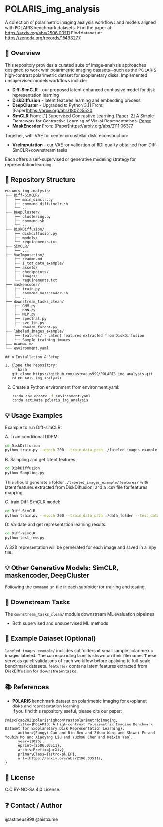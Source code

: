 # POLARIS_img_analysis

A collection of polarimetric imaging analysis workflows and models aligned with POLARIS benchmark datasets.
Find the paper at: https://arxiv.org/abs/2506.03511
Find dataset at: https://zenodo.org/records/15493277

## 🚀 Overview

This repository provides a curated suite of image‑analysis approaches designed to work with polarimetric imaging datasets—such as the POLARIS high‑contrast polarimetric dataset for exoplanetary disks. Implemented unsupervised models workflows include:


- **Diff-SimCLR** - our proposed latent-enhanced contrasive model for disk representation learning
- **DiskDiffusion** - latent features learning and embedding process
- **DeepCluster** - Upgraded to Python 3.11 From: [Paper]https://arxiv.org/abs/1807.05520
- **SimCLR** From: [1] Supervised Contrastive Learning. [Paper](https://arxiv.org/abs/2004.11362)  [2] A Simple Framework for Contrastive Learning of Visual Representations. [Paper](https://arxiv.org/abs/2002.05709)  
- **MaskEncoder** From: [Paper]https://arxiv.org/abs/2111.06377

Together, with VAE for center circustellar disk reconstruction:
- **VaeImputation** - our VAE for validation of RDI quality obtained from Diff-SimCLR+downstream tasks

Each offers a self-supervised or generative modeling strategy for representation learning.

## 🧭 Repository Structure

```
POLARIS_img_analysis/
├── Diff‑SimCLR/
│   ├── main_simclr.py
│   ├── command_diffsimclr.sh
│   └── ...
├── DeepCluster/
│   ├── clustering.py
│   ├── command.sh
│   └── ...
├── DiskDiffusion/
│   ├── diskdiffusion.py
│   ├── models/
│   └── requirements.txt
├── SimCLR/
│   └── ...
├── VaeImputation/
│   ├── readme.md
│   ├── I_tot_data_example/
│   ├── assets/
│   ├── checkpoints/
│   ├── images/
│   └── requirements.txt
├── maskencoder/
│   ├── train.py
│   ├── command_masencoder.sh
│   └── ...
├── downstream_tasks_clean/
│   ├── GMM.py
│   ├── KNN.py
│   ├── MLP.py
│   ├── spectral.py
│   ├── svc_lin.py
│   └── random_forest.py
├── labeled_images_example/
│   ├── features/ - Latent features extracted from DiskDiffusion
│   └── Sample training images
├── README.md
└── environment.yaml

## ⚙️ Installation & Setup

1. Clone the repository:
   ```bash
   git clone https://github.com/astraeus999/POLARIS_img_analysis.git
   cd POLARIS_img_analysis
   ```

2. Create a Python environment from environment.yaml:
   ```bash
   conda env create -f environment.yaml
   conda activate polaris_img_analysis
   ```

## 💡 Usage Examples

Example to run Diff-simCLR:

A. Train conditional DDPM:

```bash
cd DiskDiffusion
python train.py --epoch 200 --train_data_path ./labeled_images_example --test_data_path ./labeled_images_example
```

B. Sampling and get latent features:

```bash
cd DiskDiffusion
python Sampling.py 
```

This should generate a folder `./labeled_images_example/features/` with latent features extracted from DiskDiffusion; and a .csv file for features mapping.

C. train Diff-SimCLR model:

```bash
cd Diff-SimCLR
python train.py --epoch 200 --train_data_path ./data_folder --test_data_path ./data_folder --resume
```

D: Validate and get representation learning results:

```bash
cd Diff-SimCLR
python test_new.py
```

A 32D representation will be gernerated for each image and saved in a .npy file.

## 💡 Other Generative Models: SimCLR, maskencoder, DeepCluster

Following the `command.sh` file in each subfolder for training and testing.

## 🎯 Downstream Tasks

The `downstream_tasks_clean/` module downstream ML evaluation pipelines

- Both supervised and unsupervised ML methods


## 🧪 Example Dataset (Optional)

`labeled_images_example/` includes subfolders of small sample polarimetric images labeled. The corresponding label is shown on their file name. These serve as quick validations of each workflow before applying to full-scale benchmark datasets.
`features/` contains latent features extracted from DiskDiffusion for downstream tasks.

## 📚 References

- **POLARIS** benchmark dataset on polarimetric imaging for exoplanet disks and representation learning  
If you find this repository useful, please cite our paper:
```
@misc{cao2025polarishighcontrastpolarimetricimaging,
      title={POLARIS: A High-contrast Polarimetric Imaging Benchmark Dataset for Exoplanetary Disk Representation Learning}, 
      author={Fangyi Cao and Bin Ren and Zihao Wang and Shiwei Fu and Youbin Mo and Xiaoyang Liu and Yuzhou Chen and Weixin Yao},
      year={2025},
      eprint={2506.03511},
      archivePrefix={arXiv},
      primaryClass={astro-ph.EP},
      url={https://arxiv.org/abs/2506.03511}, 
}
```

## 📄 License

C.C BY-NC-SA 4.0 License. 

## ❓ Contact / Author
@astraeus999
@aistoume
